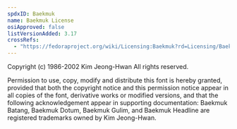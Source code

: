 ```yaml
---
spdxID: Baekmuk
name: Baekmuk License
osiApproved: false
listVersionAdded: 3.17
crossRefs: 
  - "https://fedoraproject.org/wiki/Licensing:Baekmuk?rd=Licensing/Baekmuk"
---
```


Copyright (c) 1986-2002 Kim Jeong-Hwan All rights reserved.

Permission to use, copy, modify and distribute this font is hereby granted, provided that both the copyright notice and this permission notice appear in all copies of the font, derivative works or modified versions, and that the following acknowledgement appear in supporting documentation: Baekmuk Batang, Baekmuk Dotum, Baekmuk Gulim, and Baekmuk Headline are registered trademarks owned by Kim Jeong-Hwan.
